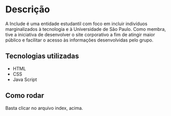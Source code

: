 # Descrição
<p>A Include é uma entidade estudantil com foco em incluir indivíduos marginalizados à tecnologia e à Universidade de São Paulo. Como membra, tive a iniciativa de desenvolver o site corporativo a fim de atingir maior público e facilitar o acesso às informações desenvolvidas pelo grupo.

## Tecnologias utilizadas
- HTML
- CSS
- Java Script

## Como rodar
<p>Basta clicar no arquivo index, acima. </p>

